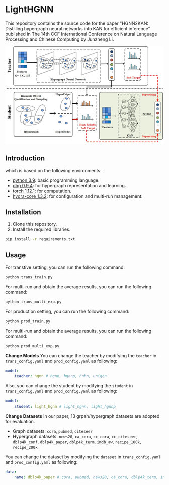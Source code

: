 # LightHGNN
This repository contains the source code for the paper "HGNN2KAN: Distilling hypergraph neural networks into KAN for efficient inference" published in The 14th CCF International Conference on Natural Language Processing and Chinese Computing by Junzheng Li.

![framework](doc/framework.jpg)

## Introduction
 which is based on the following environments:
* [python 3.9](https://www.python.org/): basic programming language.
* [dhg 0.9.4](https://github.com/iMoonLab/DeepHypergraph): for hypergraph representation and learning. 
* [torch 1.12.1](https://pytorch.org/): for computation.
* [hydra-core 1.3.2](https://hydra.cc/docs/intro/): for configuration and multi-run management.

## Installation 
1. Clone this repository.
2. Install the required libraries.
``` bash
pip install -r requirements.txt
```

## Usage
For transtive setting, you can run the following command:
```bash
python trans_train.py
```
For multi-run and obtain the average results, you can run the following command:
```bash
python trans_multi_exp.py
```
For production setting, you can run the following command:
```bash
python prod_train.py
```
For multi-run and obtain the average results, you can run the following command:
```bash
python prod_multi_exp.py
```

**Change Models**
You can change the teacher by modifying the `teacher` in `trans_config.yaml` and `prod_config.yaml` as following:
```yaml
model:
    teacher: hgnn # hgnn, hgnnp, hnhn, unigcn
```
Also, you can change the student by modifying the `student` in `trans_config.yaml` and `prod_config.yaml` as following:
```yaml
model:
    student: light_hgnn # light_hgnn, light_hgnnp
```

**Change Datasets**
In our paper, 13 grpah/hypergraph datasets are adopted for evaluation.
- Graph datasets: `cora`, `pubmed`, `citeseer`
- Hypergraph datasets: `news20`, `ca_cora`, `cc_cora`, `cc_citeseer`, `dblp4k_conf`, `dblp4k_paper`, `dblp4k_term`, `imdb_aw`, `recipe_100k`, `recipe_200k`

You can change the dataset by modifying the `dataset` in `trans_config.yaml` and `prod_config.yaml` as following:
```yaml
data:
    name: dblp4k_paper # cora, pubmed, news20, ca_cora, dblp4k_term, imdb_aw, ...
```
